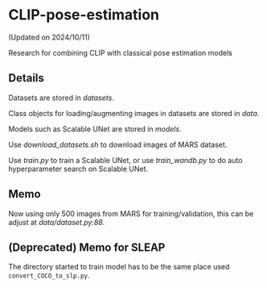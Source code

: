 # CLIP-pose-estimation

(Updated on 2024/10/11)

Research for combining CLIP with classical pose estimation models

## Details

Datasets are stored in _datasets_.

Class objects for loading/augmenting images in datasets are stored in _data_.

Models such as Scalable UNet are stored in _models_.

Use _download\_datasets.sh_ to download images of MARS dataset.

Use _train.py_ to train a Scalable UNet, or use _train\_wandb.py_ to do auto hyperparameter search on Scalable UNet.

## Memo

Now using only 500 images from MARS for training/validation, this can be adjust at _data/dataset.py:88_.

## (Deprecated) Memo for SLEAP

The directory started to train model has to be the same place used `convert_COCO_to_slp.py`.